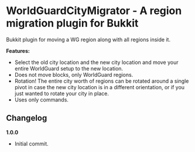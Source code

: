 WorldGuardCityMigrator - A region migration plugin for Bukkit
==================

Bukkit plugin for moving a WG region along with all regions inside it.

**Features:**

* Select the old city location and the new city location and move your entire WorldGuard setup to the new location.
* Does not move blocks, only WorldGuard regions.
* Rotation! The entire city worth of regions can be rotated around a single pivot in case the new city location is in a different orientation, or if you just wanted to rotate your city in place.
* Uses only commands.


Changelog
-------------------

**1.0.0**

* Initial commit.